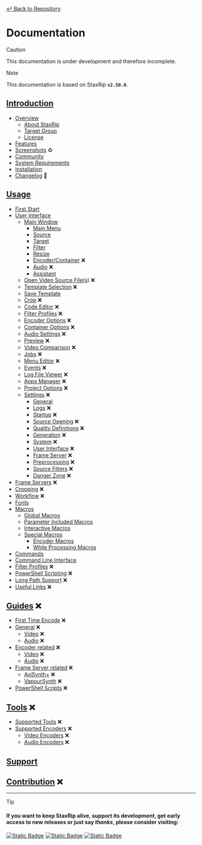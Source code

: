 ﻿[ :leftwards_arrow_with_hook: Back to Repository](../../../)

# Documentation

> [!CAUTION]
> This documentation is under development and therefore incomplete.

> [!NOTE]
> This documentation is based on StaxRip **`v2.50.0`**.

## [Introduction](Introduction/README.md)
- [Overview](Introduction/Overview.md)
    - [About StaxRip](Introduction/Overview.md#about-staxrip)
    - [Target Group](Introduction/Overview.md#target-group)
    - [License](Introduction/Overview.md#license)
- [Features](Introduction/Features.md)
- [Screenshots](Introduction/Screenshots.md) :recycle:
- [Community](Introduction/Community.md)
- [System Requirements](Introduction/System-Requirements.md)
- [Installation](Introduction/Installation.md)
- [Changelog](../CHANGELOG.md) :link:

## [Usage](Usage/README.md)
- [First Start](Usage/First-Start.md)
- [User Interface](Usage/User-Interface/README.md)
    - [Main Window](Usage/User-Interface/Main.md)
        - [Main Menu](Usage/User-Interface/Main.md#main-menu)
        - [Source](Usage/User-Interface/Main.md#source)
        - [Target](Usage/User-Interface/Main.md#target)
        - [Filter](Usage/User-Interface/Main.md#filter)
        - [Resize](Usage/User-Interface/Main.md#resize)
        - [Encoder/Container](Usage/User-Interface/Main.md#encodercontainer) :x:
        - [Audio](Usage/User-Interface/Main.md#audio) :x:
        - [Assistant](Usage/User-Interface/Main.md#assistant)
    - [Open Video Source File(s)](Usage/User-Interface/Opening.md) :x:
    - [Template Selection](Usage/User-Interface/Template-Selection.md) :x:
    - [Save Template](Usage/User-Interface/Save-Template.md)
    - [Crop](Usage/User-Interface/Crop.md) :x:
    - [Code Editor](Usage/User-Interface/Code-Editor.md) :x:
    - [Filter Profiles](Usage/User-Interface/Filter-Profiles.md) :x:
    - [Encoder Options](Usage/User-Interface/Encoder-Options.md) :x:
    - [Container Options](Usage/User-Interface/Container-Options.md) :x:
    - [Audio Settings](Usage/User-Interface/Audio-Settings.md) :x:
    - [Preview](Usage/User-Interface/Preview.md) :x:
    - [Video Comparison](Usage/User-Interface/Video-Comparison.md) :x:
    - [Jobs](Usage/User-Interface/Jobs.md) :x:
    - [Menu Editor](Usage/User-Interface/Menu-Editor.md) :x:
    - [Events](Usage/User-Interface/Events.md) :x:
    - [Log File Viewer](Usage/User-Interface/Log-File-Viewer.md) :x:
    - [Apps Manager](Usage/User-Interface/Apps-Manager.md) :x:
    - [Project Options](Usage/User-Interface/Project-Options.md) :x:
    - [Settings](Usage/User-Interface/Settings.md) :x:
        - [General](Usage/User-Interface/Settings.md#general)
        - [Logs](Usage/User-Interface/Settings.md#logs) :x:
        - [Startup](Usage/User-Interface/Settings.md#startup) :x:
        - [Source Opening](Usage/User-Interface/Settings.md#source-opening) :x:
        - [Quality Definitions](Usage/User-Interface/Settings.md#quality-definitions) :x:
        - [Generation](Usage/User-Interface/Settings.md#generation) :x:
        - [System](Usage/User-Interface/Settings.md#system) :x:
        - [User Interface](Usage/User-Interface/Settings.md#user-interface) :x:
        - [Frame Server](Usage/User-Interface/Settings.md#frameserver) :x:
        - [Preprocessing](Usage/User-Interface/Settings.md#preprocessing) :x:
        - [Source Filters](Usage/User-Interface/Settings.md#source-filters) :x:
        - [Danger Zone](Usage/User-Interface/Settings.md#danger-zone) :x:
- [Frame Servers](Usage/Frame-Servers.md) :x:
- [Cropping](Usage/Cropping.md) :x:
- [Workflow](Usage/Workflow/README.md) :x:
- [Fonts](Usage/Fonts.md)
- [Macros](Usage/Macros.md)
    - [Global Macros](Usage/Macros.md#global-macros)
    - [Parameter Included Macros](Usage/Macros.md#parameter-included-macros)
    - [Interactive Macros](Usage/Macros.md#interactive-macros)
    - [Special Macros](Usage/Macros.md#special-macros)
        - [Encoder Macros](Usage/Macros.md#encoder-macros)
        - [While Processing Macros](Usage/Macros.md#while-processing-macros)
- [Commands](Usage/Commands.md)
- [Command Line Interface](Usage/Command-Line-Interface.md)
- [Filter Profiles](Usage/Filter-Profiles.md) :x:
- [PowerShell Scripting](Usage/PowerShell.md) :x:
- [Long Path Support](Usage/Long-Path-Support.md) :x:
- [Useful Links](Usage/Useful-Links.md) :x:

## [Guides](Guides/README.md) :x:
- [First Time Encode](Guides/First-Time-Encode.md) :x:
- [General](Guides/General/README.md) :x:
    - [Video](Guides/General/Video.md) :x:
    - [Audio](Guides/General/Audio.md) :x:
- [Encoder related](Guides/Encoder/README.md) :x:
    - [Video](Guides/Encoder/Video.md) :x:
    - [Audio](Guides/Encoder/Audio.md) :x:
- [Frame Server related](Guides/FrameServer/README.md) :x:
    - [AviSynth+](Guides/FrameServer/AviSynth.md) :x:
    - [VapourSynth](Guides/FrameServer/VapourSynth.md) :x:
- [PowerShell Scripts](Guides/PowerShell/README.md) :x:

## [Tools](Tools/README.md) :x:
- [Supported Tools](Tools/Supported-Tools.md) :x:
- [Supported Encoders](Tools/Supported-Encoders/README.md) :x:
    - [Video Encoders](Tools/Supported-Encoders/Video.md) :x:
    - [Audio Encoders](Tools/Supported-Encoders/Audio.md) :x:

## [Support](Support/README.md)

## [Contribution](Contribution/README.md) :x:

-----------------------------

> [!TIP]
> #### **If you want to keep StaxRip alive, support its development, get early access to new releases or just say *thanks*, please consider visiting:**
> [![Static Badge](https://img.shields.io/badge/Patreon-F16061?style=for-the-badge&logo=Patreon&labelColor=hsl(156%2C%2080%25%2C%2020%25)&color=hsl(156%2C%2080%25%2C%2020%25))](https://www.patreon.com/Dendraspis)  [![Static Badge](https://img.shields.io/badge/Ko--fi-F16061?style=for-the-badge&logo=Ko-Fi&labelColor=hsl(156%2C%2080%25%2C%2020%25)&color=hsl(156%2C%2080%25%2C%2020%25))](https://ko-fi.com/Dendraspis)  [![Static Badge](https://img.shields.io/badge/BuyMeACoffee-BuyMeACoffee?style=for-the-badge&logo=BuyMeACoffee&labelColor=hsl(156%2C%2080%25%2C%2020%25)&color=hsl(156%2C%2080%25%2C%2020%25))](https://www.buymeacoffee.com/Dendraspis)
